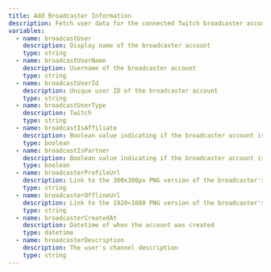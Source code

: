 ```yaml
---
title: Add Broadcaster Information
description: Fetch user data for the connected Twitch broadcaster account
variables:
  - name: broadcastUser
    description: Display name of the broadcaster account
    type: string
  - name: broadcastUserName
    description: Username of the broadcaster account
    type: string
  - name: broadcastUserId
    description: Unique user ID of the broadcaster account
    type: string
  - name: broadcastUserType
    description: Twitch
    type: string
  - name: broadcastIsAffiliate
    description: Boolean value indicating if the broadcaster account is a Twitch affiliate
    type: boolean
  - name: broadcastIsPartner
    description: Boolean value indicating if the broadcaster account is a Twitch partner
    type: boolean
  - name: broadcasterProfileUrl
    description: Link to the 300x300px PNG version of the broadcaster's Twitch profile image
    type: string
  - name: broadcasterOfflineUrl
    description: Link to the 1920×1080 PNG version of the broadcaster's Twitch offline banner
    type: string
  - name: broadcasterCreatedAt
    description: Datetime of when the account was created
    type: datetime
  - name: broadcasterDescription
    description: The user's channel description
    type: string
---
```

